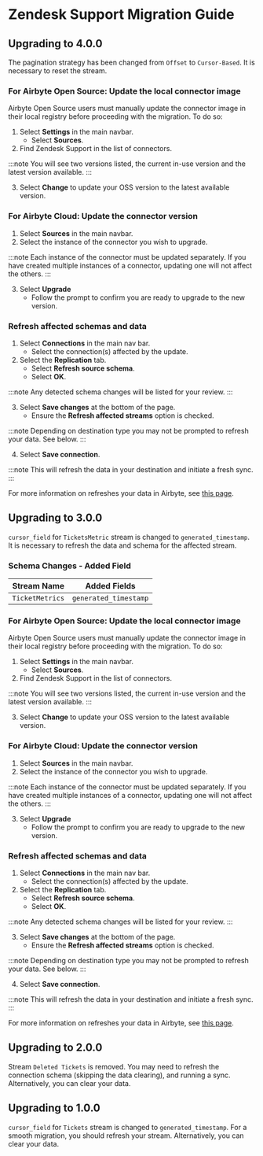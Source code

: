 # Zendesk Support Migration Guide

## Upgrading to 4.0.0

The pagination strategy has been changed from `Offset` to `Cursor-Based`. It is necessary to reset the stream.

### For Airbyte Open Source: Update the local connector image

Airbyte Open Source users must manually update the connector image in their local registry before proceeding with the migration. To do so:

1. Select **Settings** in the main navbar.
    - Select **Sources**.
2. Find Zendesk Support in the list of connectors.

:::note
You will see two versions listed, the current in-use version and the latest version available.
:::

3. Select **Change** to update your OSS version to the latest available version.

### For Airbyte Cloud: Update the connector version

1. Select **Sources** in the main navbar.
2. Select the instance of the connector you wish to upgrade.

:::note
Each instance of the connector must be updated separately. If you have created multiple instances of a connector, updating one will not affect the others.
:::

3. Select **Upgrade**
    - Follow the prompt to confirm you are ready to upgrade to the new version.

### Refresh affected schemas and data

1. Select **Connections** in the main nav bar.
    - Select the connection(s) affected by the update.
2. Select the **Replication** tab.
    - Select **Refresh source schema**.
    - Select **OK**.

:::note
Any detected schema changes will be listed for your review.
:::

3. Select **Save changes** at the bottom of the page.
    - Ensure the **Refresh affected streams** option is checked.

:::note
Depending on destination type you may not be prompted to refresh your data. See below.
:::

4. Select **Save connection**.

:::note
This will refresh the data in your destination and initiate a fresh sync.
:::

For more information on refreshes your data in Airbyte, see [this page](https://docs.airbyte.com/operator-guides/refreshes).

## Upgrading to 3.0.0

`cursor_field` for `TicketsMetric` stream is changed to `generated_timestamp`. It is necessary to refresh the data and schema for the affected stream.

### Schema Changes - Added Field

| Stream Name        | Added Fields            |
| -------------------|------------------------ |
| `TicketMetrics`    | `generated_timestamp`   |

### For Airbyte Open Source: Update the local connector image

Airbyte Open Source users must manually update the connector image in their local registry before proceeding with the migration. To do so:

1. Select **Settings** in the main navbar.
    - Select **Sources**.
2. Find Zendesk Support in the list of connectors.

:::note
You will see two versions listed, the current in-use version and the latest version available.
:::

3. Select **Change** to update your OSS version to the latest available version.

### For Airbyte Cloud: Update the connector version

1. Select **Sources** in the main navbar.
2. Select the instance of the connector you wish to upgrade.

:::note
Each instance of the connector must be updated separately. If you have created multiple instances of a connector, updating one will not affect the others.
:::

3. Select **Upgrade**
    - Follow the prompt to confirm you are ready to upgrade to the new version.

### Refresh affected schemas and data

1. Select **Connections** in the main nav bar.
    - Select the connection(s) affected by the update.
2. Select the **Replication** tab.
    - Select **Refresh source schema**.
    - Select **OK**.

:::note
Any detected schema changes will be listed for your review.
:::

3. Select **Save changes** at the bottom of the page.
    - Ensure the **Refresh affected streams** option is checked.

:::note
Depending on destination type you may not be prompted to refresh your data. See below.
:::

4. Select **Save connection**.

:::note
This will refresh the data in your destination and initiate a fresh sync.
:::

For more information on refreshes your data in Airbyte, see [this page](https://docs.airbyte.com/operator-guides/refreshes).


## Upgrading to 2.0.0

Stream `Deleted Tickets` is removed. You may need to refresh the connection schema (skipping the data clearing), and running a sync. Alternatively, you can clear your data.

## Upgrading to 1.0.0

`cursor_field` for `Tickets` stream is changed to `generated_timestamp`.
For a smooth migration, you should refresh your stream. Alternatively, you can clear your data.
